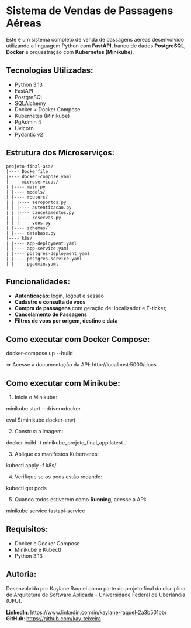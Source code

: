 # Sistema de Vendas de Passagens Aéreas

Este é um sistema completo de venda de passagens aéreas desenvolvido utilizando a linguagem Python com **FastAPI**, banco de dados **PostgreSQL**, **Docker** e orquestração com **Kubernetes (Minikube)**.

## Tecnologias Utilizadas:

- Python 3.13
- FastAPI
- PostgreSQL
- SQLAlchemy
- Docker + Docker Compose
- Kubernetes (Minikube)
- PgAdmin 4
- Uvicorn
- Pydantic v2

## Estrutura dos Microserviços:

```
projeto-final-asa/
|---- Dockerfile
|---- docker-compose.yaml
|---- microservicos/
| |---- main.py
| |---- models/
| |---- routers/
| | |---- aeroportos.py
| | |---- autenticacao.py
| | |---- cancelamentos.py
| | |---- reservas.py
| | |---- voos.py
| |---- schemas/
| |---- database.py
|---- k8s/
| |---- app-deployment.yaml
| |---- app-service.yaml
| |---- postgres-deployment.yaml
| |---- postgres-service.yaml
| |---- pgadmin.yaml
```

## Funcionalidades:

- **Autenticação**: login, logout e sessão
- **Cadastro e consulta de voos**
- **Compra de passagens** com geração de: localizador e E-ticket;
- **Cancelamento de Passagens**
- **Filtros de voos por origem, destino e data**

## Como executar com Docker Compose:

docker-compose up --build

=> Acesse a documentação da API: http://localhost:5000/docs

## Como executar com Minikube:

1. Inicie o Minikube:

minikube start --driver=docker

eval $(minikube docker-env)

2. Construa a imagem:

docker build -t minikube_projeto_final_app:latest .

3. Aplique os manifestos Kubernetes:

kubectl apply -f k8s/

4. Verifique se os pods estão rodando:

kubectl get pods

5. Quando todos estiverem como **Running**, acesse a API:

minikube service fastapi-service

## Requisitos:

- Docker e Docker Compose
- Minikube e Kubectl
- Python 3.13

## Autoria:

Desenvolvido por Kaylane Raquel como parte do projeto final da disciplina de Arquitetura de Software Aplicada - Universidade Federal de Uberlândia (UFU).

**LinkedIn**: https://www.linkedin.com/in/kaylane-raquel-2a3b501bb/ \
**GitHub**: https://github.com/kay-teixeira
